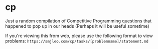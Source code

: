 # cp
Just a random compilation of Competitive Programming questions that happened to pop up in our heads
(Perhaps it will be useful sometime)

If you're viewing this from web, please use the following format to view problems:
`https://smjleo.com/cp/tasks/[problemname]/statement.md`
